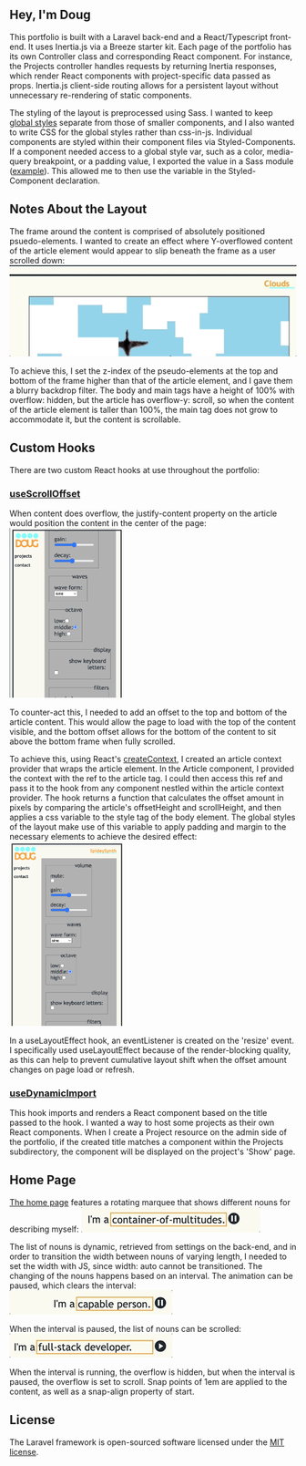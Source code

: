 ## Hey, I'm Doug
This portfolio is built with a Laravel back-end and a React/Typescript front-end. It uses Inertia.js via a Breeze starter kit. Each page of the portfolio has its own Controller class and corresponding React component. For instance, the Projects controller handles requests by returning Inertia responses, which render React components with project-specific data passed as props. Inertia.js client-side routing allows for a persistent layout without unnecessary re-rendering of static components.

The styling of the layout is preprocessed using Sass. I wanted to keep [global styles](resources/scss/) separate from those of smaller components, and I also wanted to write CSS for the global styles rather than css-in-js. Individual components are styled within their component files via Styled-Components. If a component needed access to a global style var, such as a color, media-query breakpoint, or a padding value, I exported the value in a Sass module ([example](resources/js/Components/FormGroup.tsx)). This allowed me to then use the variable in the Styled-Component declaration.

## Notes About the Layout
The frame around the content is comprised of absolutely positioned psuedo-elements. I wanted to create an effect where Y-overflowed content of the article element would appear to slip beneath the frame as a user scrolled down:
<img src="demo/show-overflow.gif" alt="Gif showing the scrolled content beneath layout frame." />

To achieve this, I set the z-index of the pseudo-elements at the top and bottom of the frame higher than that of the article element, and I gave them a blurry backdrop filter. The body and main tags have a height of 100% with overflow: hidden, but the article has overflow-y: scroll, so when the content of the article element is taller than 100%, the main tag does not grow to accommodate it, but the content is scrollable.

## Custom Hooks
There are two custom React hooks at use throughout the portfolio:
### [useScrollOffset](resources/js/Hooks/useScrollOffset.tsx)
When content does overflow, the justify-content property on the article would position the content in the center of the page:
<img src="demo/middle.png" alt="screenshot showing that the content is positioned in the middle of the page." width="200px" />

To counter-act this, I needed to add an offset to the top and bottom of the article content. This would allow the page to load with the top of the content visible, and the bottom offset allows for the bottom of the content to sit above the bottom frame when fully scrolled.

To achieve this, using React's [createContext](https://react.dev/reference/react/createContext), I created an article context provider that wraps the article element. In the Article component, I provided the context with the ref to the article tag. I could then access this ref and pass it to the hook from any component nestled within the article context provider. The hook returns a function that calculates the offset amount in pixels by comparing the article's offsetHeight and scrollHeight, and then applies a css variable to the style tag of the body element. The global styles of the layout make use of this variable to apply padding and margin to the necessary elements to achieve the desired effect:
<img src="demo/top.png" alt="screenshot showing the correct positioning of the content." width="200px" />

In a useLayoutEffect hook, an eventListener is created on the 'resize' event. I specifically used useLayoutEffect because of the render-blocking quality, as this can help to prevent cumulative layout shift when the offset amount changes on page load or refresh.

### [useDynamicImport](resources/js/Hooks/useDynamicImport.tsx)
This hook imports and renders a React component based on the title passed to the hook. I wanted a way to host some projects as their own React components. When I create a Project resource on the admin side of the portfolio, if the created title matches a component within the Projects subdirectory, the component will be displayed on the project's 'Show' page.

## Home Page
[The home page](resources/js/Pages/Home.tsx) features a rotating marquee that shows different nouns for describing myself:
<img src="demo/marquee.gif" />

The list of nouns is dynamic, retrieved from settings on the back-end, and in order to transition the width between nouns of varying length, I needed to set the width with JS, since width: auto cannot be transitioned. The changing of the nouns happens based on an interval. The animation can be paused, which clears the interval:
<img src="demo/pause.gif" />

When the interval is paused, the list of nouns can be scrolled:
<img src="demo/scroll.gif" />

When the interval is running, the overflow is hidden, but when the interval is paused, the overflow is set to scroll. Snap points of 1em are applied to the content, as well as a snap-align property of start.

## License

The Laravel framework is open-sourced software licensed under the [MIT license](https://opensource.org/licenses/MIT).
